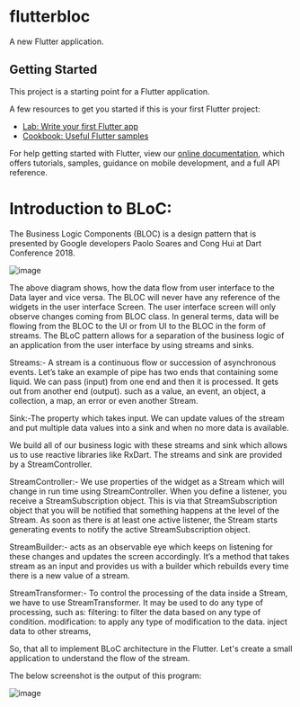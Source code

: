 # flutterbloc

A new Flutter application.

## Getting Started

This project is a starting point for a Flutter application.

A few resources to get you started if this is your first Flutter project:

- [Lab: Write your first Flutter app](https://flutter.dev/docs/get-started/codelab)
- [Cookbook: Useful Flutter samples](https://flutter.dev/docs/cookbook)

For help getting started with Flutter, view our
[online documentation](https://flutter.dev/docs), which offers tutorials,
samples, guidance on mobile development, and a full API reference.

# Introduction to BLoC:

The Business Logic Components (BLOC) is a design pattern that is presented by Google developers Paolo Soares and Cong Hui at Dart Conference 2018. 

![image](https://user-images.githubusercontent.com/39657409/77859946-e20dc400-7229-11ea-98d9-5663d3d53cbd.png)

The above diagram shows, how the data flow from user interface to the Data layer and vice versa. The BLOC will never have any reference of the widgets in the user interface Screen. The user interface screen will only observe changes coming from BLOC class. In general terms, data will be flowing from the BLOC to the UI or from UI to the BLOC in the form of streams. The BLoC pattern allows for a separation of the business logic of an application from the user interface by using streams and sinks.

Streams:- A stream is a continuous flow or succession of asynchronous events. Let’s take an example of pipe has two ends that containing some liquid. We can pass (input) from one end and then it is processed. It gets out from another end (output). such as a value, an event, an object, a collection, a map, an error or even another Stream.

Sink:-The property which takes input. We can update values of the stream and put multiple data values into a sink and when no more data is available.

We build all of our business logic with these streams and sink which allows us to use reactive libraries like RxDart. The streams and sink are provided by a StreamController.

StreamController:- We use properties of the widget as a Stream which will change in run time using StreamController. When you define a listener, you receive a StreamSubscription object. This is via that StreamSubscription object that you will be notified that something happens at the level of the Stream. As soon as there is at least one active listener, the Stream starts generating events to notify the active StreamSubscription object.

StreamBuilder:- acts as an observable eye which keeps on listening for these changes and updates the screen accordingly. It’s a method that takes stream as an input and provides us with a builder which rebuilds every time there is a new value of a stream.

StreamTransformer:- To control the processing of the data inside a Stream, we have to use StreamTransformer. It may be used to do any type of processing, such as:
 filtering: to filter the data based on any type of condition.
 modification: to apply any type of modification to the data.
 inject data to other streams,
 
So, that all to implement BLoC architecture in the Flutter. Let's create a small application to understand the flow of the stream.

The below screenshot is the output of this program:

![image](https://user-images.githubusercontent.com/39657409/77860029-695b3780-722a-11ea-968c-e7e2019d6efd.png)
